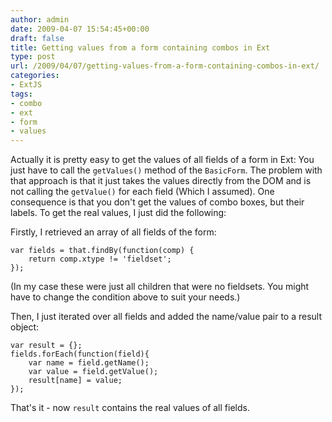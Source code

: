 ```yaml
---
author: admin
date: 2009-04-07 15:54:45+00:00
draft: false
title: Getting values from a form containing combos in Ext
type: post
url: /2009/04/07/getting-values-from-a-form-containing-combos-in-ext/
categories:
- ExtJS
tags:
- combo
- ext
- form
- values
---
```


Actually it is pretty easy to get the values of all fields of a form in Ext: You just have to call the `getValues()` method of the `BasicForm`.
The problem with that approach is that it just takes the values directly from the DOM and is not calling the `getValue()` for each field (Which I assumed). One consequence is that you don't get the values of combo boxes, but their labels.
To get the real values, I just did the following:

Firstly, I retrieved an array of all fields of the form:

    
    
    var fields = that.findBy(function(comp) {
    	return comp.xtype != 'fieldset';
    });
    


(In my case these were just all children that were no fieldsets. You might have to change the condition above to suit your needs.)

Then, I just iterated over all fields and added the name/value pair to a result object:

    
    
    var result = {};
    fields.forEach(function(field){
    	var name = field.getName();
    	var value = field.getValue();
    	result[name] = value;
    });
    



That's it - now `result` contains the real values of all fields.
